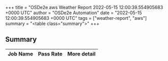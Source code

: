 +++
title = "OSDe2e aws Weather Report 2022-05-15 12:00:39.554905683 +0000 UTC"
author = "OSDe2e Automation"
date = "2022-05-15 12:00:39.554905683 +0000 UTC"
tags = ["weather-report", "aws"]
summary = "<table class=\"summary\"></table>"
+++
## Summary

| Job Name | Pass Rate | More detail |
|----------|-----------|-------------|




